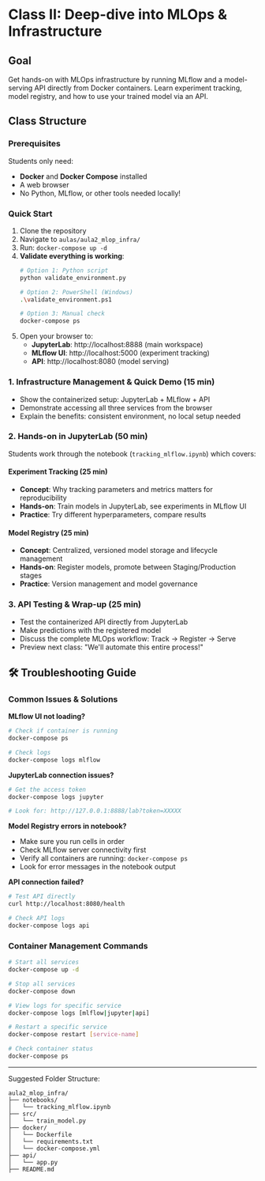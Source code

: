 

# Class II: Deep-dive into MLOps & Infrastructure

## Goal
Get hands-on with MLOps infrastructure by running MLflow and a model-serving API directly from Docker containers. Learn experiment tracking, model registry, and how to use your trained model via an API.

## Class Structure

### Prerequisites
Students only need:
- **Docker** and **Docker Compose** installed
- A web browser
- No Python, MLflow, or other tools needed locally!

### Quick Start
1. Clone the repository
2. Navigate to `aulas/aula2_mlop_infra/`
3. Run: `docker-compose up -d`
4. **Validate everything is working**:
   ```bash
   # Option 1: Python script
   python validate_environment.py
   
   # Option 2: PowerShell (Windows)
   .\validate_environment.ps1
   
   # Option 3: Manual check
   docker-compose ps
   ```
5. Open your browser to:
   - **JupyterLab**: http://localhost:8888 (main workspace)
   - **MLflow UI**: http://localhost:5000 (experiment tracking)
   - **API**: http://localhost:8080 (model serving)

### 1. Infrastructure Management & Quick Demo (15 min)
- Show the containerized setup: JupyterLab + MLflow + API
- Demonstrate accessing all three services from the browser
- Explain the benefits: consistent environment, no local setup needed

### 2. Hands-on in JupyterLab (50 min)
Students work through the notebook (`tracking_mlflow.ipynb`) which covers:

#### Experiment Tracking (25 min)
- **Concept**: Why tracking parameters and metrics matters for reproducibility
- **Hands-on**: Train models in JupyterLab, see experiments in MLflow UI
- **Practice**: Try different hyperparameters, compare results

#### Model Registry (25 min)
- **Concept**: Centralized, versioned model storage and lifecycle management
- **Hands-on**: Register models, promote between Staging/Production stages
- **Practice**: Version management and model governance

### 3. API Testing & Wrap-up (25 min)
- Test the containerized API directly from JupyterLab
- Make predictions with the registered model
- Discuss the complete MLOps workflow: Track → Register → Serve
- Preview next class: "We'll automate this entire process!"

## 🛠️ Troubleshooting Guide

### Common Issues & Solutions

**MLflow UI not loading?**
```bash
# Check if container is running
docker-compose ps

# Check logs
docker-compose logs mlflow
```

**JupyterLab connection issues?**
```bash
# Get the access token
docker-compose logs jupyter

# Look for: http://127.0.0.1:8888/lab?token=XXXXX
```

**Model Registry errors in notebook?**
- Make sure you run cells in order
- Check MLflow server connectivity first
- Verify all containers are running: `docker-compose ps`
- Look for error messages in the notebook output

**API connection failed?**
```bash
# Test API directly
curl http://localhost:8080/health

# Check API logs
docker-compose logs api
```

### Container Management Commands
```bash
# Start all services
docker-compose up -d

# Stop all services
docker-compose down

# View logs for specific service
docker-compose logs [mlflow|jupyter|api]

# Restart a specific service
docker-compose restart [service-name]

# Check container status
docker-compose ps
```

---

Suggested Folder Structure:
```
aula2_mlop_infra/
├── notebooks/
│   └── tracking_mlflow.ipynb
├── src/
│   └── train_model.py
├── docker/
│   └── Dockerfile
│   └── requirements.txt
│   └── docker-compose.yml
├── api/
│   └── app.py
├── README.md
```
